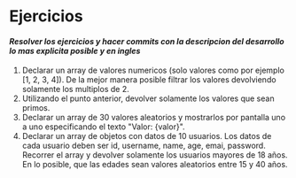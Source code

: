 # Ejercicios
#### _Resolver los ejercicios y hacer commits con la descripcion del desarrollo lo mas explicita posible y en ingles_

1. Declarar un array de valores numericos (solo valores como por ejemplo [1, 2, 3, 4]). De la mejor manera posible filtrar los valores devolviendo solamente los multiplos de 2.
2. Utilizando el punto anterior, devolver solamente los valores que sean primos.
3. Declarar un array de 30 valores aleatorios y mostrarlos por pantalla uno a uno especificando el texto "Valor: {valor}".
4. Declarar un array de objetos con datos de 10 usuarios. Los datos de cada usuario deben ser id, username, name, age, emai, password. Recorrer el array y devolver solamente los usuarios mayores de 18 años. En lo posible, que las edades sean valores aleatorios entre 15 y 40 años.
